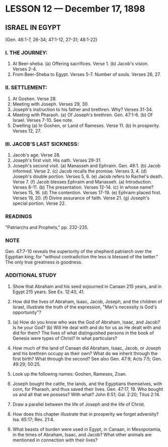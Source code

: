 # LESSON 12 — December 17, 1898

## ISRAEL IN EGYPT
(Gen. 46:1-7, 26-34; 47:1-12, 27-31; 48:1-22)

### I. THE JOURNEY:
1. At Beer-sheba. 
   (a) Offering sacrifices. Verse 1. 
   (b) Jacob's vision. Verses 2-4.
2. From Beer-Sheba to Egypt. Verses 5-7. Number of souls. Verses 26, 27.

### II. SETTLEMENT:
1. At Goshen. Verse 28.
2. Meeting with Joseph. Verses 29, 30.
3. Joseph's instruction to his father and brethren. Why? Verses 31-34.
4. Meeting with Pharaoh. 
   (a) Of Joseph's brethren. Gen. 47:1-6. 
   (b) Of Israel. Verses 7-10. See note.
5. Dwelling 
   (a) In Goshen, or Land of Rameses. Verse 11. 
   (b) In prosperity. Verses 12, 27.

### III. JACOB'S LAST SICKNESS:
1. Jacob's age. Verse 28.
2. Joseph's first visit. His oath. Verses 29-31.
3. Joseph's second visit.
   (a) Manasseh and Ephraim. Gen. 48:1.
   (b) Jacob informed. Verse 2.
   (c) Jacob recalls the promise. Verses 3, 4.
   (d) Joseph's double portion. Verses 5, 6.
   (e) Jacob refers to Rachel's death. Verse 7.
   (f) Jacob blesses Ephraim and Manasseh. 
       (a) Introduction. Verses 8-11. 
       (b) The presentation. Verses 12-14. 
       (c) In whose name? Verses 15, 16. 
       (d) The contention. Verses 17-19.
       (e) Ephraim placed first. Verses 19, 20. 
       (f) Divine assurance of faith. Verse 21. 
       (g) Joseph's special portion. Verse 22.

### READINGS
"Patriarchs and Prophets," pp. 232-235.

### NOTE
Gen. 47:7-10 reveals the superiority of the shepherd patriarch over the Egyptian king; for "without contradiction the less is blessed of the better." The only true greatness is goodness.

### ADDITIONAL STUDY
1. Show that Abraham and his seed sojourned in Canaan 215 years, and in Egypt 215 years. See Ex. 12:40, 41.

2. How did the lives of Abraham, Isaac, Jacob, Joseph, and the children of Israel, illustrate the truth of the expression, "Man's necessity is God's opportunity"?

3. (a) How do you know who was the God of Abraham, Isaac, and Jacob? Is he your God? (b) Will He deal with and do for us as He dealt with and did for them? The lives of what distinguished persons in the book of Genesis were types of Christ? In what particulars?

4. How much of the land of Canaan did Abraham, Isaac, Jacob, or Joseph and his brethren occupy as their own? What do we inherit through the first birth? What through the second? See also Gen. 47:9; Acts 7:5; Gen. 49:29; 50:25.

5. Look up the following names: Goshen, Rameses, Zoan.

6. Joseph bought the cattle, the lands, and the Egyptians themselves, with corn, for Pharaoh, and thus saved their lives. Gen. 47:17, 19. Who bought us and all that we possess? With what? John 6:51; Gal. 2:20; Titus 2:14.

7. Draw a parallel between the life of Joseph and the life of Christ.

8. How does this chapter illustrate that in prosperity we forget adversity? Isa. 65:17; Rev. 21:4.

9. What beasts of burden were used in Egypt, in Canaan, in Mesopotamia, in the times of Abraham, Isaac, and Jacob? What other animals are mentioned in connection with their lives?